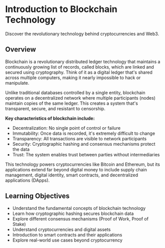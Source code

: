 # Introduction to Blockchain Technology

Discover the revolutionary technology behind cryptocurrencies and Web3.

## Overview

Blockchain is a revolutionary distributed ledger technology that maintains a continuously growing list of records, called blocks, which are linked and secured using cryptography. Think of it as a digital ledger that's shared across multiple computers, making it nearly impossible to hack or manipulate.

Unlike traditional databases controlled by a single entity, blockchain operates on a decentralized network where multiple participants (nodes) maintain copies of the same ledger. This creates a system that's transparent, secure, and resistant to censorship.

**Key characteristics of blockchain include:**
- Decentralization: No single point of control or failure
- Immutability: Once data is recorded, it's extremely difficult to change
- Transparency: All transactions are visible to network participants
- Security: Cryptographic hashing and consensus mechanisms protect the data
- Trust: The system enables trust between parties without intermediaries

This technology powers cryptocurrencies like Bitcoin and Ethereum, but its applications extend far beyond digital money to include supply chain management, digital identity, smart contracts, and decentralized applications (DApps).

## Learning Objectives

- Understand the fundamental concepts of blockchain technology
- Learn how cryptographic hashing secures blockchain data
- Explore different consensus mechanisms (Proof of Work, Proof of Stake)
- Understand cryptocurrencies and digital assets
- Introduction to smart contracts and their applications
- Explore real-world use cases beyond cryptocurrency 